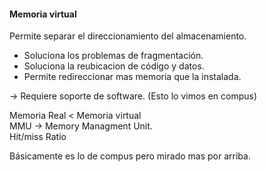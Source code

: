 #### Memoria virtual

Permite separar el direccionamiento del almacenamiento.
* Soluciona los problemas de fragmentación.
* Soluciona la reubicacion de código y datos.
* Permite redireccionar mas memoria que la instalada.

 -> Requiere soporte de software. (Esto lo vimos en compus)

 Memoria Real < Memoria virtual <br>
 MMU -> Memory Managment Unit. <br>
 Hit/miss Ratio

 Básicamente es lo de compus pero mirado mas por arriba.

 